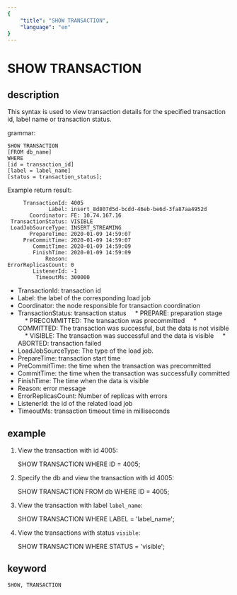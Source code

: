```yaml
---
{
    "title": "SHOW TRANSACTION",
    "language": "en"
}
---
```


<!--
Licensed to the Apache Software Foundation (ASF) under one
or more contributor license agreements. See the NOTICE file
distributed with this work for additional information
regarding copyright ownership. The ASF licenses this file
to you under the Apache License, Version 2.0 (the
"License"); you may not use this file except in compliance
with the License. You may obtain a copy of the License at

  http://www.apache.org/licenses/LICENSE-2.0

Unless required by applicable law or agreed to in writing,
software distributed under the License is distributed on an
"AS IS" BASIS, WITHOUT WARRANTIES OR CONDITIONS OF ANY
KIND, either express or implied. See the License for the
specific language governing permissions and limitations
under the License.
-->

# SHOW TRANSACTION
## description

This syntax is used to view transaction details for the specified transaction id, label name or transaction status.

grammar:

```
SHOW TRANSACTION
[FROM db_name]
WHERE
[id = transaction_id]
[label = label_name]
[status = transaction_status];
```

Example return result:

```
     TransactionId: 4005
             Label: insert_8d807d5d-bcdd-46eb-be6d-3fa87aa4952d
       Coordinator: FE: 10.74.167.16
 TransactionStatus: VISIBLE
 LoadJobSourceType: INSERT_STREAMING
       PrepareTime: 2020-01-09 14:59:07
     PreCommitTime: 2020-01-09 14:59:07
        CommitTime: 2020-01-09 14:59:09
        FinishTime: 2020-01-09 14:59:09
            Reason:
ErrorReplicasCount: 0
        ListenerId: -1
         TimeoutMs: 300000
```

* TransactionId: transaction id
* Label: the label of the corresponding load job
* Coordinator: the node responsible for transaction coordination
* TransactionStatus: transaction status
    * PREPARE: preparation stage
    * PRECOMMITTED: The transaction was precommitted
    * COMMITTED: The transaction was successful, but the data is not visible
    * VISIBLE: The transaction was successful and the data is visible
    * ABORTED: transaction failed
* LoadJobSourceType: The type of the load job.
* PrepareTime: transaction start time
* PreCommitTime: the time when the transaction was precommitted
* CommitTime: the time when the transaction was successfully committed
* FinishTime: The time when the data is visible
* Reason: error message
* ErrorReplicasCount: Number of replicas with errors
* ListenerId: the id of the related load job
* TimeoutMs: transaction timeout time in milliseconds

## example

1. View the transaction with id 4005:

    SHOW TRANSACTION WHERE ID = 4005;

2. Specify the db and view the transaction with id 4005:

    SHOW TRANSACTION FROM db WHERE ID = 4005;

3. View the transaction with label `label_name`:

    SHOW TRANSACTION WHERE LABEL = 'label_name';
    
4. View the transactions with status `visible`:

   SHOW TRANSACTION WHERE STATUS = 'visible';

## keyword

    SHOW, TRANSACTION